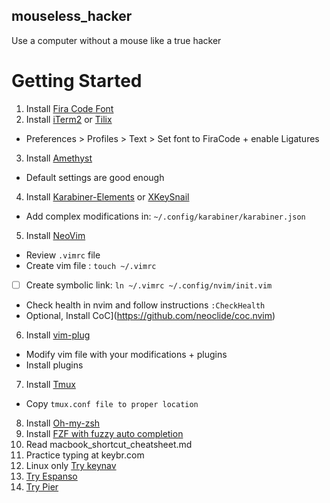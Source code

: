 ## mouseless_hacker
Use a computer without a mouse like a true hacker

# Getting Started
1. Install [Fira Code Font](https://github.com/tonsky/FiraCode)
2. Install [iTerm2](https://iterm2.com/) or [Tilix](https://gnunn1.github.io/tilix-web/)
- Preferences > Profiles > Text > Set font to FiraCode + enable Ligatures
3. Install [Amethyst](https://github.com/ianyh/Amethyst)
- Default settings are good enough
4. Install [Karabiner-Elements](https://karabiner-elements.pqrs.org/) or [XKeySnail](https://github.com/mooz/xkeysnail)
- Add complex modifications in: ``~/.config/karabiner/karabiner.json``
5. Install [NeoVim](https://neovim.io/)
- Review ``.vimrc`` file
- Create vim file : ``touch ~/.vimrc``
- [ ] Create symbolic link: ``ln ~/.vimrc ~/.config/nvim/init.vim``
- Check health in nvim and follow instructions `:CheckHealth`
- Optional, Install CoC](https://github.com/neoclide/coc.nvim)
6. Install [vim-plug](https://github.com/junegunn/vim-plug)
- Modify vim file with your modifications + plugins
- Install plugins
7. Install [Tmux](https://github.com/tmux/tmux/wiki)
- Copy ``tmux.conf file to proper location``
8. Install [Oh-my-zsh](https://ohmyz.sh/)
8. Install [FZF with fuzzy auto completion](https://github.com/junegunn/fzf)
9. Read macbook_shortcut_cheatsheet.md
10. Practice typing at keybr.com
11. Linux only [Try keynav](https://github.com/jordansissel/keynav/)
12. [Try Espanso](https://espanso.org/)
13. [Try Pier](https://github.com/pier-cli/pier)
